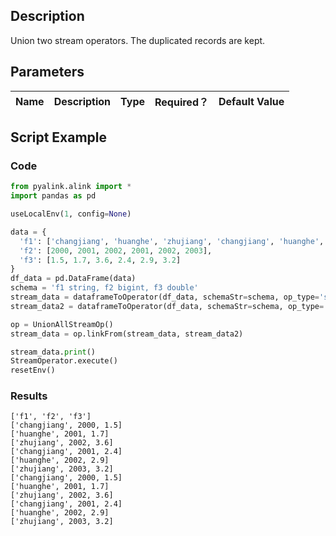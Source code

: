 ## Description
Union two stream operators. The duplicated records are kept.

## Parameters
| Name | Description | Type | Required？ | Default Value |
| --- | --- | --- | --- | --- |


## Script Example

### Code

```python
from pyalink.alink import *
import pandas as pd

useLocalEnv(1, config=None)

data = {
  'f1': ['changjiang', 'huanghe', 'zhujiang', 'changjiang', 'huanghe', 'zhujiang'],
  'f2': [2000, 2001, 2002, 2001, 2002, 2003],
  'f3': [1.5, 1.7, 3.6, 2.4, 2.9, 3.2]
}
df_data = pd.DataFrame(data)
schema = 'f1 string, f2 bigint, f3 double'
stream_data = dataframeToOperator(df_data, schemaStr=schema, op_type='stream')
stream_data2 = dataframeToOperator(df_data, schemaStr=schema, op_type='stream')

op = UnionAllStreamOp()
stream_data = op.linkFrom(stream_data, stream_data2)

stream_data.print()
StreamOperator.execute()
resetEnv()

```

### Results

```
['f1', 'f2', 'f3']
['changjiang', 2000, 1.5]
['huanghe', 2001, 1.7]
['zhujiang', 2002, 3.6]
['changjiang', 2001, 2.4]
['huanghe', 2002, 2.9]
['zhujiang', 2003, 3.2]
['changjiang', 2000, 1.5]
['huanghe', 2001, 1.7]
['zhujiang', 2002, 3.6]
['changjiang', 2001, 2.4]
['huanghe', 2002, 2.9]
['zhujiang', 2003, 3.2]
```
